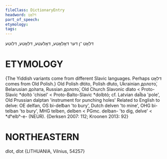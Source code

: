 ```yaml
---
fileClass: DictionaryEntry
headword: דלאָט
part_of_speech: 
etymology: 
tags: 
---
```

דלאָט
־ן
דער
דאָלאָטע, דאָלעטע, דלאָטע, דלוטע

ETYMOLOGY
===========
{The Yiddish variants come from different Slavic languages. Perhaps דלאָט comes from Old Polish.}
Old Polish dłóto, Polish dłuto, Ukrainian долото́, Belarusian до́лата, Russian долото́, Old Church Slavonic dlato < Proto-Slavic *doltò 'chisel' < Proto-Balto-Slavic *dolbtó; cf. Latvian dal̃ba 'pole', Old Prussian dalptan 'instrument for punching holes'
Related to English to delve:
OE delfan, OS bi-delƀan 'to bury', Dutch delven 'to mine', OHG bi-telban 'to bury', MHG telben, delben < PGmc. delban- 'to dig, delve' < *dʰelbʰ-e- (NEUR).
{Derksen 2007: 112; Kroonen 2013: 92}

NORTHEASTERN
==============

dlot, dlɔt {LITHUANIA, Vilnius, 54257}